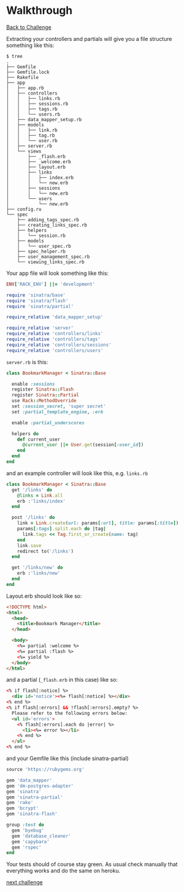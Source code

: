 # Walkthrough

[Back to Challenge](../25_refactoring.md)

Extracting your controllers and partials will give you a file structure something like this:

```
$ tree
.
├── Gemfile
├── Gemfile.lock
├── Rakefile
├── app
│   ├── app.rb
│   ├── controllers
│   │   ├── links.rb
│   │   ├── sessions.rb
│   │   ├── tags.rb
│   │   └── users.rb
│   ├── data_mapper_setup.rb
│   ├── models
│   │   ├── link.rb
│   │   ├── tag.rb
│   │   └── user.rb
│   ├── server.rb
│   └── views
│       ├── _flash.erb
│       ├── _welcome.erb
│       ├── layout.erb
│       ├── links
│       │   ├── index.erb
│       │   └── new.erb
│       ├── sessions
│       │   └── new.erb
│       └── users
│           └── new.erb
├── config.ru
└── spec
    ├── adding_tags_spec.rb
    ├── creating_links_spec.rb
    ├── helpers
    │   └── session.rb
    ├── models
    │   └── user_spec.rb
    ├── spec_helper.rb
    ├── user_management_spec.rb
    └── viewing_links_spec.rb
```

Your app file will look something like this:

```ruby
ENV['RACK_ENV'] ||= 'development'

require 'sinatra/base'
require 'sinatra/flash'
require 'sinatra/partial'

require_relative 'data_mapper_setup'

require_relative 'server'
require_relative 'controllers/links'
require_relative 'controllers/tags'
require_relative 'controllers/sessions'
require_relative 'controllers/users'
```

`server.rb` is this:

```ruby
class BookmarkManager < Sinatra::Base

  enable :sessions
  register Sinatra::Flash
  register Sinatra::Partial
  use Rack::MethodOverride
  set :session_secret, 'super secret'
  set :partial_template_engine, :erb

  enable :partial_underscores

  helpers do
    def current_user
      @current_user ||= User.get(session[:user_id])
    end
  end
end
```

and an example controller will look like this, e.g. `links.rb`

```ruby
class BookmarkManager < Sinatra::Base
  get '/links' do
    @links = Link.all
    erb :'links/index'
  end

  post '/links' do
    link = Link.create(url: params[:url], title: params[:title])
    params[:tags].split.each do |tag|
      link.tags << Tag.first_or_create(name: tag)
    end
    link.save
    redirect to('/links')
  end

  get '/links/new' do
    erb :'links/new'
  end
end
```

Layout.erb should look like so:

```html
<!DOCTYPE html>
<html>
  <head>
    <title>Bookmark Manager</title>
  </head>

  <body>
    <%= partial :welcome %>
    <%= partial :flash %>
    <%= yield %>
  </body>
</html>
```

and a partial (`_flash.erb` in this case) like so:

```html
<% if flash[:notice] %>
  <div id='notice'><%= flash[:notice] %></div>
<% end %>
<% if flash[:errors] && !flash[:errors].empty? %>
  Please refer to the following errors below:
  <ul id='errors'>
    <% flash[:errors].each do |error| %>
      <li><%= error %></li>
    <% end %>
  </ul>
<% end %>

```

and your Gemfile like this (include sinatra-partial)

```ruby
source 'https://rubygems.org'

gem 'data_mapper'
gem 'dm-postgres-adapter'
gem 'sinatra'
gem 'sinatra-partial'
gem 'rake'
gem 'bcrypt'
gem 'sinatra-flash'

group :test do
  gem 'byebug'
  gem 'database_cleaner'
  gem 'capybara'
  gem 'rspec'
end
```

Your tests should of course stay green.  As usual check manually that everything works and do the same on heroku.

[next challenge](../26_password_recovery.md)
